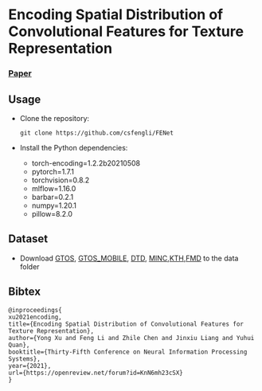 # Encoding Spatial Distribution of Convolutional Features for Texture Representation


### [Paper](https://openreview.net/pdf?id=KnN6mh23cSX)

## Usage
- Clone the repository:

   ```shell
   git clone https://github.com/csfengli/FENet
   ```
- Install the Python dependencies:

   - torch-encoding=1.2.2b20210508
   - pytorch=1.7.1
   - torchvision=0.8.2
   - mlflow=1.16.0
   - barbar=0.2.1
   - numpy=1.20.1
   - pillow=8.2.0

## Dataset
- Download [GTOS](https://1drv.ms/u/s!AmTf4gl42ObncLmEnEv4R5LyxT4?e=ekkFfX), [GTOS_MOBILE](https://1drv.ms/u/s!AmTf4gl42ObnblEtikrw4HfD9fc?e=LjJir4), [DTD](https://www.robots.ox.ac.uk/~vgg/data/dtd/download/dtd-r1.0.1.tar.gz), [MINC](http://opensurfaces.cs.cornell.edu/static/minc/minc-2500.tar.gz),[KTH](https://www.csc.kth.se/cvap/databases/kth-tips/index.html),[FMD](https://people.csail.mit.edu/celiu/CVPR2010/FMD/) to the data folder

## Bibtex
```
@inproceedings{
xu2021encoding,
title={Encoding Spatial Distribution of Convolutional Features for Texture Representation},
author={Yong Xu and Feng Li and Zhile Chen and Jinxiu Liang and Yuhui Quan},
booktitle={Thirty-Fifth Conference on Neural Information Processing Systems},
year={2021},
url={https://openreview.net/forum?id=KnN6mh23cSX}
}
```



